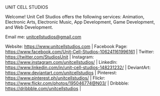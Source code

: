 UNIT CELL STUDIOS

Welcome! Unit Cell Studios offers the following services: Animation, Electronic Arts, Electronic Music, App Development, Game Development, and Web Development.

Email me: unitcellstudios@gmail.com

Website: https://www.unitcellstudios.com | 
Facebook Page: https://www.facebook.com/Unit-Cell-Studios-106241161996161 | 
Twitter: https://twitter.com/StudiosUnit | 
Instagram: https://www.instagram.com/unitcellstudios/ | 
LinkedIn: https://www.linkedin.com/in/unit-cell-studios-148231232/ | 
DeviantArt: https://www.deviantart.com/unitcellstudios | 
Pinterest: https://www.pinterest.ph/unitcellstudios/ | 
Flickr: https://www.flickr.com/photos/195046774@N03/ | 
Dribbble: https://dribbble.com/unitcellstudios | 

<!---
unitcellstudios/unitcellstudios is a ✨ special ✨ repository because its `README.md` (this file) appears on your GitHub profile.
You can click the Preview link to take a look at your changes.
--->
